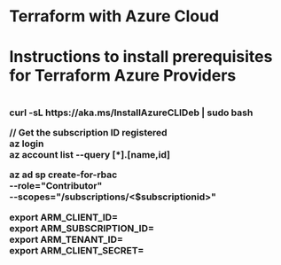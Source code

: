 # Terraform with Azure Cloud

<h1>Instructions to install prerequisites for Terraform Azure Providers<h1>

<h3>
curl -sL https://aka.ms/InstallAzureCLIDeb | sudo bash </br>


// Get the subscription ID registered </br>
az login  </br>
az account list --query [*].[name,id] </br>

az ad sp create-for-rbac \
  --role="Contributor" \
  --scopes="/subscriptions/<$subscriptionid>"

export ARM_CLIENT_ID= </br>
export ARM_SUBSCRIPTION_ID= </br>
export ARM_TENANT_ID=</br>
export ARM_CLIENT_SECRET=</br>
</h3>

